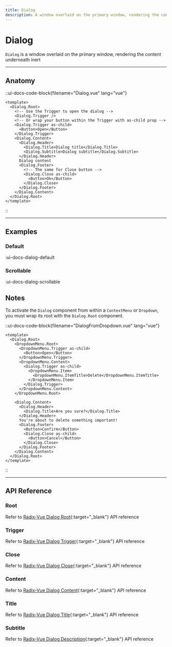 ```yaml
---
title: Dialog
description: A window overlaid on the primary window, rendering the content underneath inert.
---
```


# Dialog

`Dialog` is a window overlaid on the primary window, rendering the content underneath inert

___

## Anatomy

::ui-docs-code-block{filename="Dialog.vue" lang="vue"}
```vue
<template>
  <Dialog.Root>
    <!-- Use the Trigger to open the dialog -->
    <Dialog.Trigger />
    <!-- Or wrap your button within the Trigger with as-child prop -->
    <Dialog.Trigger as-child>
      <Button>Open</Button>
    </Dialog.Trigger>
    <Dialog.Content>
      <Dialog.Header>
        <Dialog.Title>Dialog title</Dialog.Title>
        <Dialog.Subtitle>Dialog subtitle</Dialog.Subtitle>
      </Dialog.Header>
      Dialog content
      <Dialog.Footer>
        <!-- The same for Close button -->
        <Dialog.Close as-child>
          <Button>Ok</Button>
        </Dialog.Close>
      </Dialog.Footer>
    </Dialog.Content>
  </Dialog.Root>
</template>
```
::

___

## Examples

### Default

:ui-docs-dialog-default

### Scrollable

:ui-docs-dialog-scrollable

## Notes

To activate the `Dialog` component from within a `ContextMenu` or `Dropdown`, you must wrap its root with the `Dialog.Root` component.

::ui-docs-code-block{filename="DialogFromDropdown.vue" lang="vue"}
```vue
<template>
  <Dialog.Root>
    <DropdownMenu.Root>
      <DropdownMenu.Trigger as-child>
        <Button>Open</Button>
      </DropdownMenu.Trigger>
      <DropdownMenu.Content>
        <Dialog.Trigger as-child>
          <DropdownMenu.Item>
            <DropdownMenu.ItemTitle>Delete</DropdownMenu.ItemTitle>
          </DropdownMenu.Item>
        </Dialog.Trigger>
      </DropdownMenu.Content>
    </DropdownMenu.Root>

    <Dialog.Content>
      <Dialog.Header>
        <Dialog.Title>Are you sure?</Dialog.Title>
      </Dialog.Header>
      You're about to delete something important!
      <Dialog.Footer>
        <Button>Confirm</Button>
        <Dialog.Close as-child>
          <Button>Cancel</Button>
        </Dialog.Close>
      </Dialog.Footer>
    </Dialog.Content>
  </Dialog.Root>
</template>
```
::

___

## API Reference

### Root

Refer to [Radix-Vue Dialog Root](https://www.radix-vue.com/components/dialog#root){:target="_blank"} API reference

### Trigger

Refer to [Radix-Vue Dialog Trigger](https://www.radix-vue.com/components/dialog#trigger){:target="_blank"} API reference

### Close

Refer to [Radix-Vue Dialog Close](https://www.radix-vue.com/components/dialog#close){:target="_blank"} API reference

### Content

Refer to [Radix-Vue Dialog Content](https://www.radix-vue.com/components/dialog#content){:target="_blank"} API reference

### Title

Refer to [Radix-Vue Dialog Title](https://www.radix-vue.com/components/dialog#title){:target="_blank"} API reference

### Subtitle

Refer to [Radix-Vue Dialog Description](https://www.radix-vue.com/components/dialog#description){:target="_blank"} API reference
